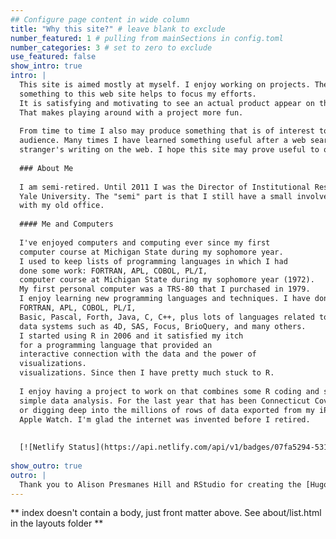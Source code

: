 ```yaml
---
## Configure page content in wide column
title: "Why this site?" # leave blank to exclude
number_featured: 1 # pulling from mainSections in config.toml
number_categories: 3 # set to zero to exclude
use_featured: false
show_intro: true
intro: |
  This site is aimed mostly at myself. I enjoy working on projects. The act of publishing
  something to this web site helps to focus my efforts.
  It is satisfying and motivating to see an actual product appear on this site.
  That makes playing around with a project more fun.
  
  From time to time I also may produce something that is of interest to an outside
  audience. Many times I have learned something useful after a web search has landed me on some
  stranger's writing on the web. I hope this site may prove useful to others who stumble across it.
  
  ### About Me
  
  I am semi-retired. Until 2011 I was the Director of Institutional Research at 
  Yale University. The "semi" part is that I still have a small involvement
  with my old office.
  
  #### Me and Computers
  
  I've enjoyed computers and computing ever since my first
  computer course at Michigan State during my sophomore year.
  I used to keep lists of programming languages in which I had
  done some work: FORTRAN, APL, COBOL, PL/I, 
  computer course at Michigan State during my sophomore year (1972).
  My first personal computer was a TRS-80 that I purchased in 1979.
  I enjoy learning new programming languages and techniques. I have done some work in 
  FORTRAN, APL, COBOL, PL/I, 
  Basic, Pascal, Forth, Java, C, C++, plus lots of languages related to
  data systems such as 4D, SAS, Focus, BrioQuery, and many others.
  I started using R in 2006 and it satisfied my itch
  for a programming language that provided an
  interactive connection with the data and the power of 
  visualizations. 
  visualizations. Since then I have pretty much stuck to R.
  
  I enjoy having a project to work on that combines some R coding and some
  simple data analysis. For the last year that has been Connecticut Covid stats
  or digging deep into the millions of rows of data exported from my iPhone and
  Apple Watch. I'm glad the internet was invented before I retired.
  
  
  [![Netlify Status](https://api.netlify.com/api/v1/badges/07fa5294-5311-483f-92c5-74abfd6c3f59/deploy-status)](https://app.netlify.com/sites/can-i-get-a-clean-project/deploys)
  
show_outro: true
outro: |
  Thank you to Alison Presmanes Hill and RStudio for creating the [Hugo Apéro theme](https://hugo-apero.netlify.app) which has nudged me to attempt a more expressive and attractive site.
---
```


** index doesn't contain a body, just front matter above.
See about/list.html in the layouts folder **
